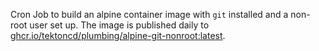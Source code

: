 Cron Job to build an alpine container image with `git` installed and a
non-root user set up.
The image is published daily to [ghcr.io/tektoncd/plumbing/alpine-git-nonroot:latest](ghcr.io/tektoncd/plumbing/alpine-git-nonroot:latest).
